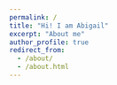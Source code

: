 ```yaml
---
permalink: /
title: "Hi! I am Abigail"
excerpt: "About me"
author_profile: true
redirect_from: 
  - /about/
  - /about.html
---
```




